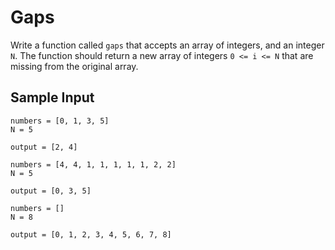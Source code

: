 # Gaps
Write a function called `gaps` that accepts an array of integers, and an
integer `N`. The function should return a new array of integers `0 <= i <= N`
that are missing from the original array.


## Sample Input
```
numbers = [0, 1, 3, 5]
N = 5
```

```
output = [2, 4]
```

```
numbers = [4, 4, 1, 1, 1, 1, 1, 2, 2]
N = 5
```

```
output = [0, 3, 5]
```

```
numbers = []
N = 8
```

```
output = [0, 1, 2, 3, 4, 5, 6, 7, 8]
```